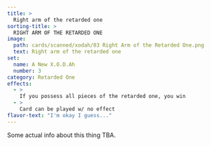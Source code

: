 ```yaml
---
title: >
  Right arm of the retarded one
sorting-title: >
  RIGHT ARM OF THE RETARDED ONE
image: 
  path: cards/scanned/xodah/03 Right Arm of the Retarded One.png
  text: Right arm of the retarded one
set:
  name: A New X.O.D.Ah
  number: 3
category: Retarded One
effects: 
  - >
    If you possess all pieces of the retarded one, you win
  - >
    Card can be played w/ no effect
flavor-text: "I'm okay I guess..."
---
```

Some actual info about this thing TBA.
